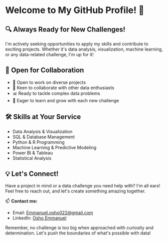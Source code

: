 # Welcome to My GitHub Profile! 👋
## 🔍 **Always Ready for New Challenges!**

I'm actively seeking opportunities to apply my skills and contribute to exciting projects. Whether it's data analysis, visualization, machine learning, or any data-related challenge, I'm up for it!

## 🚀 Open for Collaboration

- 💼 Open to work on diverse projects
- 🤝 Keen to collaborate with other data enthusiasts
- 📊 Ready to tackle complex data problems
- 🧠 Eager to learn and grow with each new challenge

## 🛠 Skills at Your Service

- Data Analysis & Visualization
- SQL & Database Management
- Python & R Programming
- Machine Learning & Predictive Modeling
- Power BI & Tableau
- Statistical Analysis

## 💡 Let's Connect!
Have a project in mind or a data challenge you need help with? I'm all ears! Feel free to reach out, and let's create something amazing together.

📫 **Contact me:**
- Email: Emmanuel.osho022@gmail.com
- LinkedIn: [Osho Emmanuel](https://www.linkedin.com/in/osho-emmanuel-72a868212/)

Remember, no challenge is too big when approached with curiosity and determination. Let's push the boundaries of what's possible with data!

<!---
Oshbaby/Oshbaby is a ✨ special ✨ repository because its `README.md` (this file) appears on your GitHub profile.
You can click the Preview link to take a look at your changes.
--->

